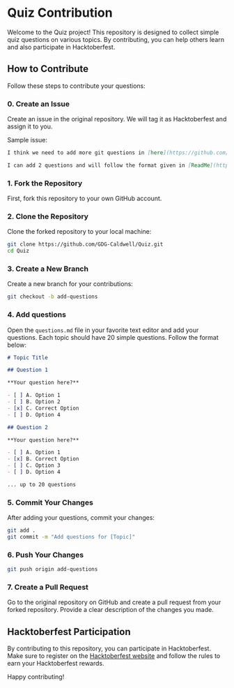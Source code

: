 # Quiz Contribution

Welcome to the Quiz project! This repository is designed to collect simple quiz questions on various topics. By contributing, you can help others learn and also participate in Hacktoberfest.

## How to Contribute

Follow these steps to contribute your questions:

### 0. Create an Issue

Create an issue in the original repository. We will tag it as Hacktoberfest and assign it to you.

Sample issue:

```md
I think we need to add more git questions in [here](https://github.com/GDG-Caldwell/Quiz/blob/main/Git/questions.md)

I can add 2 questions and will follow the format given in [ReadMe](https://github.com/GDG-Caldwell/Quiz/blob/main/README.md#4-add-questions)
```

### 1. Fork the Repository

First, fork this repository to your own GitHub account.

### 2. Clone the Repository

Clone the forked repository to your local machine:

```bash
git clone https://github.com/GDG-Caldwell/Quiz.git
cd Quiz
```

### 3. Create a New Branch

Create a new branch for your contributions:

```bash
git checkout -b add-questions
```

### 4. Add questions

Open the `questions.md` file in your favorite text editor and add your questions. Each topic should have 20 simple questions. Follow the format below:

```md
# Topic Title

## Question 1

**Your question here?**

- [ ] A. Option 1
- [ ] B. Option 2
- [x] C. Correct Option
- [ ] D. Option 4

## Question 2

**Your question here?**

- [ ] A. Option 1
- [x] B. Correct Option
- [ ] C. Option 3
- [ ] D. Option 4

... up to 20 questions
```

### 5. Commit Your Changes

After adding your questions, commit your changes:

```bash
git add .
git commit -m "Add questions for [Topic]"
```

### 6. Push Your Changes

```bash
git push origin add-questions
```

### 7. Create a Pull Request

Go to the original repository on GitHub and create a pull request from your forked repository. Provide a clear description of the changes you made.

## Hacktoberfest Participation

By contributing to this repository, you can participate in Hacktoberfest. Make sure to register on the [Hacktoberfest website]('https://hacktoberfest.com') and follow the rules to earn your Hacktoberfest rewards.

Happy contributing!
